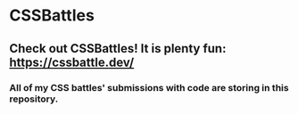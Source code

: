 # CSSBattles

## Check out CSSBattles! It is plenty fun: https://cssbattle.dev/

### All of my CSS battles' submissions with code are storing in this repository. 



